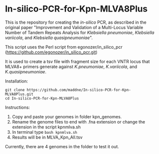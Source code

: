 # In-silico-PCR-for-Kpn-MLVA8Plus

This is the repository for creating the _in-silico_ PCR, as described in the original paper "Improvement and Validation of а Multi-Locus Variable Number of Tandem Repeats Analysis for _Klebsiella pneumoniae_, _Кlebsiella variicola_, and _Klebsiella quasipneumoniae_".

This script uses the Perl script from egonozer/in_silico_pcr (https://github.com/egonozer/in_silico_pcr.git)

It is used to create a tsv file with fragment size for each VNTR locus that MLVA8+ primers generate against _K.pneumoniae_, _K.variicola_, and _K.quasipneumoniae_.

Installation:
```
git clone https://github.com/maddne/In-silico-PCR-for-Kpn-MLVA8Plus.git
cd In-silico-PCR-for-Kpn-MLVA8Plus
```

Instructions:
1. Copy and paste your genomes in folder kpn_genomes.
2. Rename the genome files to end with .fna extension or change the extension in the script kpnmlva.sh
3. In terminal type ```bash kpnmlva.sh```
4. Results will be in MLVA_Kpn_All.tsv

Currently, there are 4 genomes in the folder to test it out.
